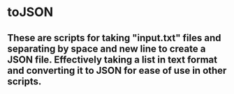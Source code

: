 ﻿# toJSON

## These are scripts for taking "input.txt" files and separating by space and new line to create a JSON file. Effectively taking a list in text format and converting it to JSON for ease of use in other scripts.

